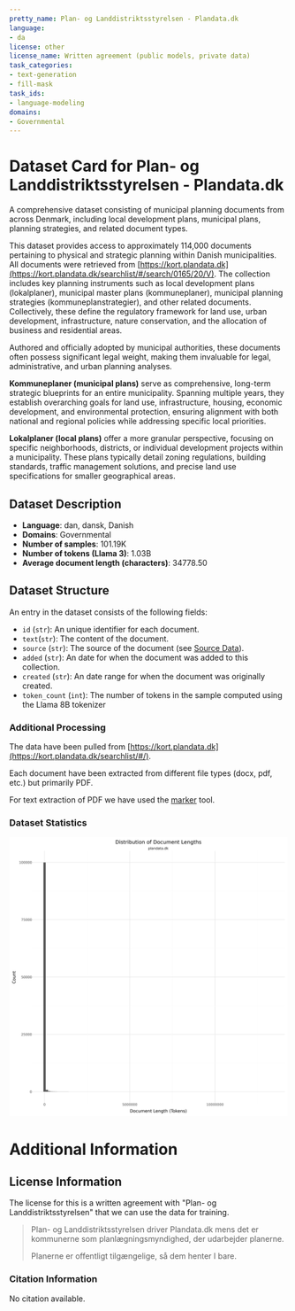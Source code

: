 ```yaml
---
pretty_name: Plan- og Landdistriktsstyrelsen - Plandata.dk
language:
- da
license: other
license_name: Written agreement (public models, private data)
task_categories:
- text-generation
- fill-mask
task_ids:
- language-modeling
domains:
- Governmental
---
```


# Dataset Card for Plan- og Landdistriktsstyrelsen - Plandata.dk

<!-- START-SHORT DESCRIPTION -->
A comprehensive dataset consisting of municipal planning documents from across Denmark, including local development plans, municipal plans, planning strategies, and related document types.
<!-- END-SHORT DESCRIPTION -->

This dataset provides access to approximately 114,000 documents pertaining to physical and strategic planning within Danish municipalities. All documents were retrieved from [https://kort.plandata.dk](https://kort.plandata.dk/searchlist/#/search/0165/20/V). The collection includes key planning instruments such as local development plans (lokalplaner), municipal master plans (kommuneplaner), municipal planning strategies (kommuneplanstrategier), and other related documents. Collectively, these define the regulatory framework for land use, urban development, infrastructure, nature conservation, and the allocation of business and residential areas.

Authored and officially adopted by municipal authorities, these documents often possess significant legal weight, making them invaluable for legal, administrative, and urban planning analyses.

**Kommuneplaner (municipal plans)** serve as comprehensive, long-term strategic blueprints for an entire municipality. Spanning multiple years, they establish overarching goals for land use, infrastructure, housing, economic development, and environmental protection, ensuring alignment with both national and regional policies while addressing specific local priorities.

**Lokalplaner (local plans)** offer a more granular perspective, focusing on specific neighborhoods, districts, or individual development projects within a municipality. These plans typically detail zoning regulations, building standards, traffic management solutions, and precise land use specifications for smaller geographical areas.


## Dataset Description

<!-- START-DESC-STATS -->
- **Language**: dan, dansk, Danish
- **Domains**: Governmental
- **Number of samples**: 101.19K
- **Number of tokens (Llama 3)**: 1.03B
- **Average document length (characters)**: 34778.50
<!-- END-DESC-STATS -->


## Dataset Structure
An entry in the dataset consists of the following fields:

- `id` (`str`): An unique identifier for each document.
- `text`(`str`): The content of the document.
- `source` (`str`): The source of the document (see [Source Data](#source-data)).
- `added` (`str`): An date for when the document was added to this collection.
- `created` (`str`): An date range for when the document was originally created.
- `token_count` (`int`): The number of tokens in the sample computed using the Llama 8B tokenizer


### Additional Processing

The data have been pulled from [https://kort.plandata.dk](https://kort.plandata.dk/searchlist/#/). 

Each document have been extracted from different file types (docx, pdf, etc.) but primarily PDF.

For text extraction of PDF we have used the [marker](https://github.com/datalab-to/marker) tool. 


### Dataset Statistics

<!-- START-DATASET PLOTS -->
<p align="center">
<img src="./images/dist_document_length.png" width="600" style="margin-right: 10px;" />
</p>
<!-- END-DATASET PLOTS -->


# Additional Information

## License Information
The license for this is a written agreement with "Plan- og Landdistriktsstyrelsen" that we can use the data for training.

> Plan- og Landdistriktsstyrelsen driver Plandata.dk mens det er kommunerne som planlægningsmyndighed, der udarbejder planerne.
>
> Planerne er offentligt tilgængelige, så dem henter I bare.

### Citation Information

No citation available.

